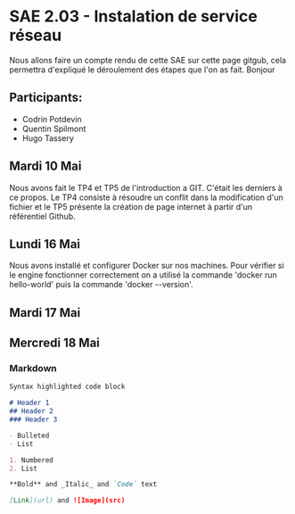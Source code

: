 # SAE 2.03 - Instalation de service réseau

Nous allons faire un compte rendu de cette SAE sur cette page gitgub, cela permettra d'expliqué le déroulement des étapes que l'on as fait. Bonjour
## Participants:
- Codrin Potdevin
- Quentin Spilmont
- Hugo Tassery 

## Mardi 10 Mai
Nous avons fait le TP4 et TP5 de l'introduction a GIT. C'était les derniers à ce propos.
Le TP4 consiste à résoudre un conflit dans la modification d'un fichier et le TP5 présente la création de page internet à partir d'un référentiel Github.

## Lundi 16 Mai
Nous avons installé et configurer Docker sur nos machines.
Pour vérifier si le engine fonctionner correctement on a utilisé la commande 'docker run hello-world' puis la commande 'docker --version'.

## Mardi 17 Mai


## Mercredi 18 Mai

### Markdown


```markdown
Syntax highlighted code block

# Header 1
## Header 2
### Header 3

- Bulleted
- List

1. Numbered
2. List

**Bold** and _Italic_ and `Code` text

[Link](url) and ![Image](src)
```